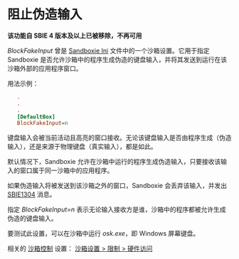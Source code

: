 # 阻止伪造输入

**该功能自 SBIE 4 版本及以上已被移除，不再可用**

_BlockFakeInput_ 曾是 [Sandboxie Ini](SandboxieIni.md) 文件中的一个沙箱设置。它用于指定 Sandboxie 是否允许沙箱中的程序生成伪造的键盘输入，并将其发送到运行在该沙箱外部的应用程序窗口。

用法示例：

```ini
   .
   .
   .
   [DefaultBox]
   BlockFakeInput=n
```

键盘输入会被当前活动且高亮的窗口接收。无论该键盘输入是否由程序生成（伪造输入），还是来源于物理键盘（真实输入），都是如此。

默认情况下，Sandboxie 允许在沙箱中运行的程序生成伪造输入，只要接收该输入的窗口属于同一沙箱中的应用程序。

如果伪造输入将被发送到该沙箱之外的窗口，Sandboxie 会丢弃该输入，并发出 [SBIE1304](SBIE1304.md) 消息。

指定 _BlockFakeInput=n_ 表示无论输入接收方是谁，沙箱中的程序都被允许生成伪造的键盘输入。

要测试此设置，可以在沙箱中运行 _osk.exe_，即 Windows 屏幕键盘。

相关的 [沙箱控制](SandboxieControl.md) 设置： [沙箱设置 > 限制 > 硬件访问](RestrictionsSettings.md#hardware-access-has-been-removed-from-sandboxie-v4-and-up)
